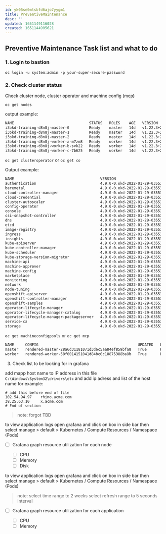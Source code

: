 ```yaml
---
id: yk05se0mtsbfd6ajo7yygm1
title: PreventiveMaintenance
desc: ''
updated: 1651149116028
created: 1651144905621
---
```


## Preventive Maintenance Task list and what to do

### 1. Login to bastion

`oc login -u system:admin -p your-super-secure-password`

### 2. Check cluster status
Check cluster node, cluster operator and machine config (mcp)

`oc get nodes`

output example:

```bash
NAME                                  STATUS   ROLES    AGE   VERSION
i3okd-training-d8n8j-master-0         Ready    master   14d   v1.22.3+2cb6068
i3okd-training-d8n8j-master-1         Ready    master   14d   v1.22.3+2cb6068
i3okd-training-d8n8j-master-2         Ready    master   14d   v1.22.3+2cb6068
i3okd-training-d8n8j-worker-a-m7zm8   Ready    worker   14d   v1.22.3+2cb6068
i3okd-training-d8n8j-worker-b-svk22   Ready    worker   14d   v1.22.3+2cb6068
i3okd-training-d8n8j-worker-c-7b625   Ready    worker   14d   v1.22.3+2cb6068
```

`oc get clusteroperator` or `oc get co`

Output example:

```bash
NAME                                       VERSION                         AVAILABLE   PROGRESSING   DEGRADED   SINCE   MESSAGE
authentication                             4.9.0-0.okd-2022-01-29-035536   True        False         False      32m
baremetal                                  4.9.0-0.okd-2022-01-29-035536   True        False         False      14d
cloud-controller-manager                   4.9.0-0.okd-2022-01-29-035536   True        False         False      14d
cloud-credential                           4.9.0-0.okd-2022-01-29-035536   True        False         False      14d
cluster-autoscaler                         4.9.0-0.okd-2022-01-29-035536   True        False         False      14d
config-operator                            4.9.0-0.okd-2022-01-29-035536   True        False         False      14d
console                                    4.9.0-0.okd-2022-01-29-035536   True        False         False      33m
csi-snapshot-controller                    4.9.0-0.okd-2022-01-29-035536   True        False         False      14d
dns                                        4.9.0-0.okd-2022-01-29-035536   True        False         False      3d9h
etcd                                       4.9.0-0.okd-2022-01-29-035536   True        False         False      14d
image-registry                             4.9.0-0.okd-2022-01-29-035536   True        False         False      34m
ingress                                    4.9.0-0.okd-2022-01-29-035536   True        False         False      34m
insights                                   4.9.0-0.okd-2022-01-29-035536   True        False         False      14d
kube-apiserver                             4.9.0-0.okd-2022-01-29-035536   True        False         False      14d
kube-controller-manager                    4.9.0-0.okd-2022-01-29-035536   True        False         False      14d
kube-scheduler                             4.9.0-0.okd-2022-01-29-035536   True        False         False      14d
kube-storage-version-migrator              4.9.0-0.okd-2022-01-29-035536   True        False         False      31m
machine-api                                4.9.0-0.okd-2022-01-29-035536   True        False         False      14d
machine-approver                           4.9.0-0.okd-2022-01-29-035536   True        False         False      14d
machine-config                             4.9.0-0.okd-2022-01-29-035536   True        False         False      14d
marketplace                                4.9.0-0.okd-2022-01-29-035536   True        False         False      14d
monitoring                                 4.9.0-0.okd-2022-01-29-035536   True        False         False      6d8h
network                                    4.9.0-0.okd-2022-01-29-035536   True        False         False      14d
node-tuning                                4.9.0-0.okd-2022-01-29-035536   True        False         False      32m
openshift-apiserver                        4.9.0-0.okd-2022-01-29-035536   True        False         False      29h
openshift-controller-manager               4.9.0-0.okd-2022-01-29-035536   True        False         False      14d
openshift-samples                          4.9.0-0.okd-2022-01-29-035536   True        False         False      14d
operator-lifecycle-manager                 4.9.0-0.okd-2022-01-29-035536   True        False         False      14d
operator-lifecycle-manager-catalog         4.9.0-0.okd-2022-01-29-035536   True        False         False      14d
operator-lifecycle-manager-packageserver   4.9.0-0.okd-2022-01-29-035536   True        False         False      3d9h
service-ca                                 4.9.0-0.okd-2022-01-29-035536   True        False         False      14d
storage                                    4.9.0-0.okd-2022-01-29-035536   True        False         False      14d
```

`oc get machineconfigpools` or `oc get mcp`

```bash
NAME     CONFIG                                             UPDATED   UPDATING   DEGRADED   MACHINECOUNT   READYMACHINECOUNT   UPDATEDMACHINECOUNT   DEGRADEDMACHINECOUNT   AGE
master   rendered-master-28a6d31181071d3d6c5aa84ef859bfa8   True      False      False      3              3                   3                     0                      14d
worker   rendered-worker-58f0014151041d84bc0c18875388ba8b   True      False      False      3              3                   3                     0                      14d
```

3. Check list to be looking for in grafana

add mapp host name to IP address in this file `C:\Windows\System32\drivers\etc` and add ip adress and list of the host name for example:

```
# add this before end of file
102.54.94.97    rhino.acme.com         
38.25.63.10     x.acme.com
# End of section 
```

> note:
> forgot TBD

to view application logs open grafana and click on box in side bar then select manage > default > Kubernetes / Compute Resources / Namespace (Pods)

- [ ] Grafana graph resource utilization for each node

  - [ ] CPU
  - [ ] Memory
  - [ ] Disk

to view application logs open grafana and click on box in side bar then select manage > default > Kubernetes / Compute Resources / Namespace (Pods)

> note:
> select time range to 2 weeks
> select refresh range to 5 seconds interval

- [ ] Grafana graph resource utilization for each application

  - [ ] CPU
  - [ ] Memory